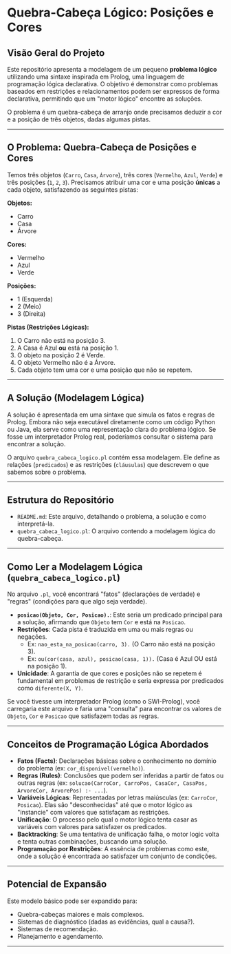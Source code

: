 # Quebra-Cabeça Lógico: Posições e Cores 

## Visão Geral do Projeto

Este repositório apresenta a modelagem de um pequeno **problema lógico** utilizando uma sintaxe inspirada em Prolog, uma linguagem de programação lógica declarativa. O objetivo é demonstrar como problemas baseados em restrições e relacionamentos podem ser expressos de forma declarativa, permitindo que um "motor lógico" encontre as soluções.

O problema é um quebra-cabeça de arranjo onde precisamos deduzir a cor e a posição de três objetos, dadas algumas pistas.

---

## O Problema: Quebra-Cabeça de Posições e Cores

Temos três objetos (`Carro`, `Casa`, `Árvore`), três cores (`Vermelho`, `Azul`, `Verde`) e três posições (`1`, `2`, `3`). Precisamos atribuir uma cor e uma posição **únicas** a cada objeto, satisfazendo as seguintes pistas:

**Objetos:**
* Carro
* Casa
* Árvore

**Cores:**
* Vermelho
* Azul
* Verde

**Posições:**
* 1 (Esquerda)
* 2 (Meio)
* 3 (Direita)

**Pistas (Restrições Lógicas):**
1.  O Carro não está na posição 3.
2.  A Casa é Azul **ou** está na posição 1.
3.  O objeto na posição 2 é Verde.
4.  O objeto Vermelho não é a Árvore.
5.  Cada objeto tem uma cor e uma posição que não se repetem.

---

## A Solução (Modelagem Lógica)

A solução é apresentada em uma sintaxe que simula os fatos e regras de Prolog. Embora não seja executável diretamente como um código Python ou Java, ela serve como uma representação clara do problema lógico. Se fosse um interpretador Prolog real, poderíamos consultar o sistema para encontrar a solução.

O arquivo `quebra_cabeca_logico.pl` contém essa modelagem. Ele define as relações (`predicados`) e as restrições (`cláusulas`) que descrevem o que sabemos sobre o problema.

---

## Estrutura do Repositório

* `README.md`: Este arquivo, detalhando o problema, a solução e como interpretá-la.
* `quebra_cabeca_logico.pl`: O arquivo contendo a modelagem lógica do quebra-cabeça.

---

## Como Ler a Modelagem Lógica (`quebra_cabeca_logico.pl`)

No arquivo `.pl`, você encontrará "fatos" (declarações de verdade) e "regras" (condições para que algo seja verdade).

* **`posicao(Objeto, Cor, Posicao).`**: Este seria um predicado principal para a solução, afirmando que `Objeto` tem `Cor` e está na `Posicao`.
* **Restrições**: Cada pista é traduzida em uma ou mais regras ou negações.
    * Ex: `nao_esta_na_posicao(carro, 3).` (O Carro não está na posição 3).
    * Ex: `ou(cor(casa, azul), posicao(casa, 1)).` (Casa é Azul OU está na posição 1).
* **Unicidade**: A garantia de que cores e posições não se repetem é fundamental em problemas de restrição e seria expressa por predicados como `diferente(X, Y)`.

Se você tivesse um interpretador Prolog (como o SWI-Prolog), você carregaria este arquivo e faria uma "consulta" para encontrar os valores de `Objeto`, `Cor` e `Posicao` que satisfazem todas as regras.

---

## Conceitos de Programação Lógica Abordados

* **Fatos (Facts)**: Declarações básicas sobre o conhecimento no domínio do problema (ex: `cor_disponivel(vermelho)`).
* **Regras (Rules)**: Conclusões que podem ser inferidas a partir de fatos ou outras regras (ex: `solucao(CarroCor, CarroPos, CasaCor, CasaPos, ArvoreCor, ArvorePos) :- ...`).
* **Variáveis Lógicas**: Representadas por letras maiúsculas (ex: `CarroCor`, `Posicao`). Elas são "desconhecidas" até que o motor lógico as "instancie" com valores que satisfaçam as restrições.
* **Unificação**: O processo pelo qual o motor lógico tenta casar as variáveis com valores para satisfazer os predicados.
* **Backtracking**: Se uma tentativa de unificação falha, o motor logic volta e tenta outras combinações, buscando uma solução.
* **Programação por Restrições**: A essência de problemas como este, onde a solução é encontrada ao satisfazer um conjunto de condições.

---

## Potencial de Expansão

Este modelo básico pode ser expandido para:
* Quebra-cabeças maiores e mais complexos.
* Sistemas de diagnóstico (dadas as evidências, qual a causa?).
* Sistemas de recomendação.
* Planejamento e agendamento.

---
